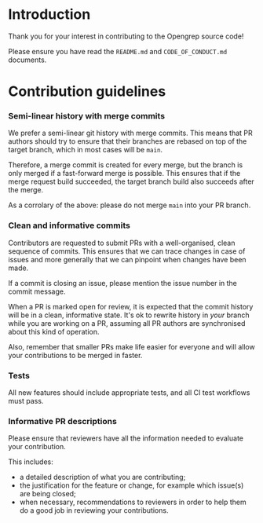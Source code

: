 # Introduction

Thank you for your interest in contributing to the Opengrep source code!

Please ensure you have read the `README.md` and `CODE_OF_CONDUCT.md` documents.

# Contribution guidelines

### Semi-linear history with merge commits

We prefer a semi-linear git history with merge commits. This means that PR 
authors should try to ensure that their branches are rebased on top of the 
target branch, which in most cases will be `main`.

Therefore, a merge commit is created for every merge, but the branch is only 
merged if a fast-forward merge is possible. This ensures that if the merge 
request build succeeded, the target branch build also succeeds after the merge.

As a corrolary of the above: please do not merge `main` into your PR branch.

### Clean and informative commits

Contributors are requested to submit PRs with a well-organised, clean sequence 
of commits. This ensures that we can trace changes in case of issues and more 
generally that we can pinpoint when changes have been made.

If a commit is closing an issue, please mention the issue number in the commit 
message.

When a PR is marked open for review, it is expected that the commit history will 
be in a clean, informative state. It's ok to rewrite history in _your_ branch 
while you are working on a PR, assuming all PR authors are synchronised about this 
kind of operation.

Also, remember that smaller PRs make life easier for everyone and will allow 
your contributions to be merged in faster.

### Tests

All new features should include appropriate tests, and all CI test workflows 
must pass.

### Informative PR descriptions

Please ensure that reviewers have all the information needed to evaluate your 
contribution. 

This includes: 

- a detailed description of what you are contributing; 
- the justification for the feature or change, for example which issue(s) are 
  being closed; 
- when necessary, recommendations to reviewers in order to help them do a good 
  job in reviewing your contributions.
